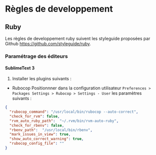 # Règles de developpement

## Ruby 
Les règles de developpement ruby suivent les styleguide proposées par Github https://github.com/styleguide/ruby.

### Paramétrage des éditeurs
#### SublimeText 3
1. Installer les plugins suivants :
  - Rubocop
  Positionnner dans la configuration utilisateur ```Preferences > Packages Settings > Rubocop > Settings - User```
  les paramètres suivants :
```json
{
  "rubocop_command": "/usr/local/bin/rubocop --auto-correct",
  "check_for_rvm": false,
  "rvm_auto_ruby_path":  "~/.rvm/bin/rvm-auto-ruby",
  "check_for_rbenv": false,
  "rbenv_path":  "/usr/local/bin/rbenv",
  "mark_issues_in_view": true,
  "show_auto_correct_warning": true,
  "rubocop_config_file": ""
}
```
